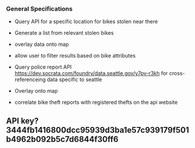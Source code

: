 ### General Specifications

* Query API for a specific location for bikes stolen near there
* Generate a list from relevant stolen bikes
* overlay data onto map
* allow user to filter results based on bike attributes



* Query police report API https://dev.socrata.com/foundry/data.seattle.gov/y7pv-r3kh for cross-referenceing data specific to seattle
* Overlay onto map
* correlate bike theft reports with registered thefts on the api website


## API key? 3444fb1416800dcc95939d3ba1e57c939179f501b4962b092b5c7d6844f30ff6

